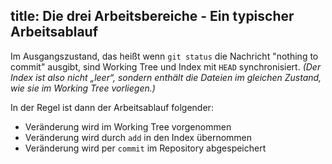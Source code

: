 title: Die drei Arbeitsbereiche - Ein typischer Arbeitsablauf
---

Im Ausgangszustand, das heißt wenn `git status` die Nachricht "nothing
to commit" ausgibt, sind Working Tree und Index mit `HEAD` synchronisiert.
*(Der Index ist also nicht „leer“, sondern enthält die Dateien
im gleichen Zustand, wie sie im Working Tree vorliegen.)*

In der Regel ist dann der Arbeitsablauf folgender: 

- Veränderung wird im Working Tree vorgenommen
- Veränderung wird durch `add` in den Index übernommen 
- Veränderung wird per `commit` im Repository abgespeichert


